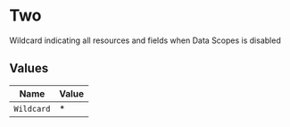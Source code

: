 # Two

Wildcard indicating all resources and fields when Data Scopes is disabled


## Values

| Name       | Value      |
| ---------- | ---------- |
| `Wildcard` | *          |